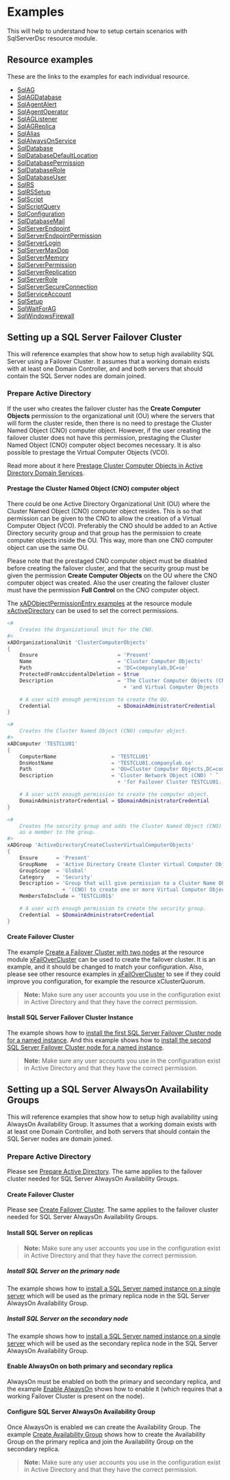 # Examples

This will help to understand how to setup certain scenarios with SqlServerDsc
resource module.

## Resource examples

These are the links to the examples for each individual resource.

- [SqlAG](Resources/SqlAG)
- [SqlAGDatabase](Resources/SqlAGDatabase)
- [SqlAgentAlert](Resources/SqlAgentAlert)
- [SqlAgentOperator](Resources/SqlAgentOperator)
- [SqlAGListener](Resources/SqlAGListener)
- [SqlAGReplica](Resources/SqlAGReplica)
- [SqlAlias](Resources/SqlAlias)
- [SqlAlwaysOnService](Resources/SqlAlwaysOnService)
- [SqlDatabase](Resources/SqlDatabase)
- [SqlDatabaseDefaultLocation](Resources/SqlDatabaseDefaultLocation)
- [SqlDatabasePermission](Resources/SqlDatabasePermission)
- [SqlDatabaseRole](Resources/SqlDatabaseRole)
- [SqlDatabaseUser](Resources/SqlDatabaseUser)
- [SqlRS](Resources/SqlRS)
- [SqlRSSetup](Resources/SqlRSSetup)
- [SqlScript](Resources/SqlScript)
- [SqlScriptQuery](Resources/SqlScriptQuery)
- [SqlConfiguration](Resources/SqlConfiguration)
- [SqlDatabaseMail](Resources/SqlDatabaseMail)
- [SqlServerEndpoint](Resources/SqlServerEndpoint)
- [SqlServerEndpointPermission](Resources/SqlServerEndpointPermission)
- [SqlServerLogin](Resources/SqlServerLogin)
- [SqlServerMaxDop](Resources/SqlServerMaxDop)
- [SqlServerMemory](Resources/SqlServerMemory)
- [SqlServerPermission](Resources/SqlServerPermission)
- [SqlServerReplication](Resources/SqlServerReplication)
- [SqlServerRole](Resources/SqlServerRole)
- [SqlServerSecureConnection](Resources/SqlServerSecureConnection)
- [SqlServiceAccount](Resources/SqlServiceAccount)
- [SqlSetup](Resources/SqlSetup)
- [SqlWaitForAG](Resources/SqlWaitForAG)
- [SqlWindowsFirewall](Resources/SqlWindowsFirewall)

## Setting up a SQL Server Failover Cluster

This will reference examples that show how to setup high availability SQL Server
using a Failover Cluster.
It assumes that a working domain exists with at least one Domain Controller, and
and both servers that should contain the SQL Server nodes are domain joined.

### Prepare Active Directory

If the user who creates the failover cluster has the **Create Computer Objects**
permission to the organizational unit (OU) where the servers that will form the
cluster reside, then there is no need to prestage the Cluster Named Object (CNO)
computer object.
However, if the user creating the failover cluster does not have this permission,
prestaging the Cluster Named Object (CNO) computer object becomes necessary.
It is also possible to prestage the Virtual Computer Objects (VCO).

Read more about it here
[Prestage Cluster Computer Objects in Active Directory Domain Services](https://technet.microsoft.com/en-us/library/dn466519(v=ws.11).aspx).

#### Prestage the Cluster Named Object (CNO) computer object

There could be one Active Directory Organizational Unit (OU) where the Cluster
Named Object (CNO) computer object resides. This is so that permission can be given
to the CNO to allow the creation of a Virtual Computer Object (VCO).
Preferably the CNO should be added to an Active Directory security group and that
group has the permission to create computer objects inside the OU. This way, more
than one CNO computer object can use the same OU.

Please note that the prestaged CNO computer object must be disabled before creating
the failover cluster, and that the security group must be given the permission
**Create Computer Objects** on the OU where the CNO computer object was created.
Also the user creating the failover cluster must have the permission **Full Control**
on the CNO computer object.

The [xADObjectPermissionEntry examples](https://github.com/PowerShell/xActiveDirectory/tree/dev/Examples/Resources/xADObjectPermissionEntry)
at the resource module [xActiveDirectory](https://github.com/PowerShell/xActiveDirectory)
can be used to set the correct permissions.

```powershell
<#
    Creates the Organizational Unit for the CNO.
#>
xADOrganizationalUnit 'ClusterComputerObjects'
{
    Ensure                          = 'Present'
    Name                            = 'Cluster Computer Objects'
    Path                            = 'DC=companylab,DC=se'
    ProtectedFromAccidentalDeletion = $true
    Description                     = 'The Cluster Computer Objects (CNO) ' `
                                      + 'and Virtual Computer Objects (VCO).'

    # A user with enough permission to create the OU.
    Credential                      = $DomainAdministratorCredential
}

<#
    Creates the Cluster Named Object (CNO) computer object.
#>
xADComputer 'TESTCLU01'
{
    ComputerName                  = 'TESTCLU01'
    DnsHostName                   = 'TESTCLU01.companylab.se'
    Path                          = 'OU=Cluster Computer Objects,DC=companylab,DC=se'
    Description                   = 'Cluster Network Object (CNO) ' `
                                    + 'for Failover Cluster TESTCLU01.'

    # A user with enough permission to create the computer object.
    DomainAdministratorCredential = $DomainAdministratorCredential
}

<#
    Creates the security group and adds the Cluster Named Object (CNO)
    as a member to the group.
#>
xADGroup 'ActiveDirectoryCreateClusterVirtualComputerObjects'
{
    Ensure      = 'Present'
    GroupName   = 'Active Directory Create Cluster Virtual Computer Objects'
    GroupScope  = 'Global'
    Category    = 'Security'
    Description = 'Group that will give permission to a Cluster Name Object ' `
                  + '(CNO) to create one or more Virtual Computer Object (VCO).'
    MembersToInclude = 'TESTCLU01$'

    # A user with enough permission to create the security group.
    Credential  = $DomainAdministratorCredential
}
```

#### Create Failover Cluster

The example [Create a Failover Cluster with two nodes](https://github.com/PowerShell/xFailOverCluster/blob/dev/Examples/Resources/xCluster/3-CreateFailoverClusterWithTwoNodes.ps1)
at the resource module [xFailOverCluster](https://github.com/PowerShell/xFailOverCluster)
can be used to create the failover cluster. It is an example, and it should be
changed to match your configuration. Also, please see other resource examples in
[xFailOverCluster](https://github.com/PowerShell/xFailOverCluster) to see if
they could improve you configuration, for example the resource xClusterQuorum.

>**Note:** Make sure any user accounts you use in the configuration exist in
>Active Directory and that they have the correct permission.

#### Install SQL Server Failover Cluster Instance

The example shows how to
[install the first SQL Server Failover Cluster node for a named instance](https://github.com/PowerShell/SqlServerDsc/blob/dev/Examples/Resources/SqlSetup/4-InstallNamedInstanceInFailoverClusterFirstNode.ps1).
And this example shows how to
[install the second SQL Server Failover Cluster node for a named instance](https://github.com/PowerShell/SqlServerDsc/blob/dev/Examples/Resources/SqlSetup/5-InstallNamedInstanceInFailoverClusterSecondNode.ps1).

>**Note:** Make sure any user accounts you use in the configuration exist in
>Active Directory and that they have the correct permission.

## Setting up a SQL Server AlwaysOn Availability Groups

This will reference examples that show how to setup high availability using
AlwaysOn Availability Group.
It assumes that a working domain exists with at least one Domain Controller,
and both servers that should contain the SQL Server nodes are domain joined.

### Prepare Active Directory

Please see [Prepare Active Directory](#prepare-active-directory). The same applies
to the failover cluster needed for SQL Server AlwaysOn Availability Groups.

#### Create Failover Cluster

Please see [Create Failover Cluster](#create-failover-cluster). The same applies
to the failover cluster needed for SQL Server AlwaysOn Availability Groups.

#### Install SQL Server on replicas

>**Note:** Make sure any user accounts you use in the configuration exist in
>Active Directory and that they have the correct permission.

##### Install SQL Server on the primary node

The example shows how to
[install a SQL Server named instance on a single server](https://github.com/PowerShell/SqlServerDsc/blob/dev/Examples/Resources/SqlSetup/2-InstallNamedInstanceSingleServer.ps1)
which will be used as the primary replica node in the SQL Server AlwaysOn
Availability Group.

##### Install SQL Server on the secondary node

The example shows how to
[install a SQL Server named instance on a single server](https://github.com/PowerShell/SqlServerDsc/blob/dev/Examples/Resources/SqlSetup/2-InstallNamedInstanceSingleServer.ps1)
which will be used as the secondary replica node in the SQL Server AlwaysOn
Availability Group.

#### Enable AlwaysOn on both primary and secondary replica

AlwaysOn must be enabled on both the primary and secondary replica, and the example
[Enable AlwaysOn](https://github.com/PowerShell/SqlServerDsc/blob/dev/Examples/Resources/SqlAlwaysOnService/1-EnableAlwaysOn.ps1)
shows how to enable it (which requires that a working Failover Cluster is
present on the node).

#### Configure SQL Server AlwaysOn Availability Group

Once AlwaysOn is enabled we can create the Availability Group. The example [Create Availability Group](https://github.com/PowerShell/SqlServerDsc/blob/dev/Examples/Resources/SqlAGReplica/1-CreateAvailabilityGroupReplica.ps1)
shows how to create the Availability Group on the primary replica and join the
Availability Group on the secondary replica.

>**Note:** Make sure any user accounts you use in the configuration exist in
>Active Directory and that they have the correct permission.
